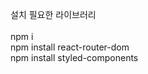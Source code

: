 설치 필요한 라이브러리 <br/>
<br/>
npm i <br/>
npm install react-router-dom <br/>
npm install styled-components<br/>
